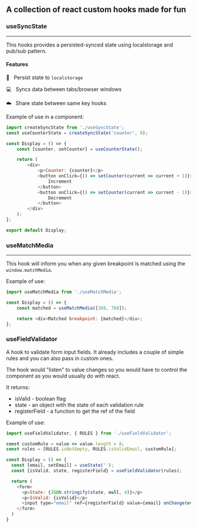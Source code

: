 ## A collection of react custom hooks made for fun

### useSyncState

---

This hooks provides a persisted-synced state using localstorage and pub/sub pattern.

#### Features

💾 &nbsp; Persist state to `localstorage`

💻 &nbsp; Syncs data between tabs/browser windows

☁️ &nbsp; Share state between same key hooks

Example of use in a component:

```js
import createSyncState from './useSyncState';
const useCounterState = createSyncState('counter', 0);

const Display = () => {
    const [counter, setCounter] = useCounterState();

    return (
        <div>
            <p>Counter: {counter}</p>
            <button onClick={() => setCounter(current => current + 1)}>
                Increment
            </button>
            <button onClick={() => setCounter(current => current - 1)}>
                Decrement
            </button>
        </div>
    );
};

export default Display;
```

### useMatchMedia

---

This hook will inform you when any given breakpoint is matched using the `window.matchMedia`.

Example of use:

```js
import useMatchMedia from './useMatchMedia';

const Display = () => {
    const matched = useMatchMedia([368, 768]);

    return <div>Matched breakpoint: {matched}</div>;
};
```

### useFieldValidator

A hook to validate form input fields.
It already includes a couple of simple rules and you can also pass in custom ones.

The hook would "listen" to value changes so you would have to control the component as you would usually do with react.

It returns:

-   isValid - boolean flag
-   state - an object with the state of each validation rule
-   registerField - a function to get the ref of the field

Example of use:

```js
import useFieldValidator, { RULES } from './useFieldValidator';

const customRule = value => value.length > 8;
const rules = [RULES.isNotEmpty, RULES.isValidEmail, customRule];

const Display = () => {
  const [email, setEmail] = useState('');
  const {isValid, state, registerField} = useFieldValidator(rules);

  return (
    <form>
      <p>State: {JSON.stringify(state, null, 4)}</p>
      <p>IsValid: {isValid}</p>
      <input type="email" ref={registerField} value={email} onChange(ev => setEmail(ev.target.value)) />
    </form>
  )
}

```
